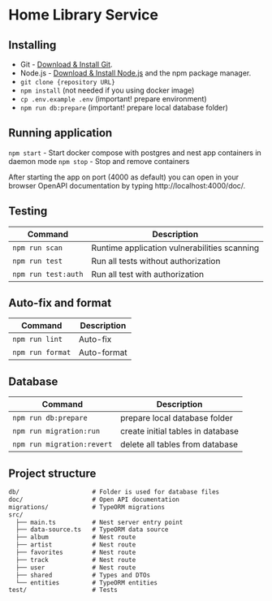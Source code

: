 # Home Library Service

## Installing
- Git - [Download & Install Git](https://git-scm.com/downloads).
- Node.js - [Download & Install Node.js](https://nodejs.org/en/download/) and the npm package manager.
- `git clone {repository URL}`
- `npm install` (not needed if you using docker image)
- `cp .env.example .env` (important! prepare environment)
- `npm run db:prepare` (important! prepare local database folder)

## Running application
`npm start` - Start docker compose with postgres and nest app containers in daemon mode
`npm stop` - Stop and remove containers

After starting the app on port (4000 as default) you can open in your browser OpenAPI documentation by typing http://localhost:4000/doc/.

## Testing
Command | Description
--- | ---
`npm run scan` | Runtime application vulnerabilities scanning
`npm run test` | Run all tests without authorization
`npm run test:auth` | Run all test with authorization

## Auto-fix and format
Command | Description
--- | ---
`npm run lint` | Auto-fix
`npm run format` | Auto-format

## Database
Command | Description
--- | ---
`npm run db:prepare` | prepare local database folder
`npm run migration:run` | create initial tables in database
`npm run migration:revert` | delete all tables from database

## Project structure
```markdown
db/                    # Folder is used for database files
doc/                   # Open API documentation
migrations/            # TypeORM migrations
src/
  ├── main.ts          # Nest server entry point
  ├── data-source.ts   # TypeORM data source
  ├── album            # Nest route
  ├── artist           # Nest route
  ├── favorites        # Nest route
  ├── track            # Nest route
  ├── user             # Nest route
  ├── shared           # Types and DTOs
  └── entities         # TypeORM entities
test/                  # Tests
```
